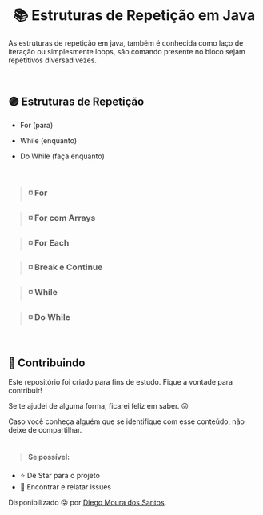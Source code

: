 <h1 align="center"> 📚 Estruturas de Repetição em Java </h1>

<p> As estruturas de repetição em java, também é conhecida como laço de iteração ou
simplesmente loops, são comando presente no bloco sejam repetitivos diversad vezes.</p></br>

<h2> 🟣 Estruturas de Repetição </h2>

<p>
  
  - For (para)
  
  - While (enquanto)
  
  - Do While (faça enquanto)
</p></br>

> <h3> ◽ For </h3>

> <h3> ◽ For com Arrays </h3>

> <h3> ◽ For Each </h3>

> <h3> ◽ Break e Continue </h3>

> <h3> ◽ While </h3>

> <h3> ◽ Do While </h3>


</br>
<h2> 🤝 Contribuindo </h2>
<p>
Este repositório foi criado para fins de estudo. Fique a vontade para contribuir!
    
Se te ajudei de alguma forma, ficarei feliz em saber. 😜
    
Caso você conheça alguém que se identifique com esse conteúdo, não deixe de compartilhar.
</br></br>
> <h4>Se possível:</h4>
- ⭐️ Dê Star para o projeto
- 🐛 Encontrar e relatar issues
</p>

Disponibilizado 😜 por [Diego Moura dos Santos](https://www.linkedin.com/in/diegomouradossantos/).
